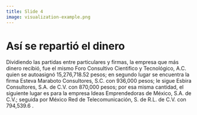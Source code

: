 ```yaml
---
title: Slide 4
image: visualization-example.png
---
```


# Así se repartió el dinero

Dividiendo las partidas entre particulares y firmas, la empresa que más dinero recibió, fue el mismo Foro Consultivo Cientifico y Tecnológico, A.C. quien se autoasignó 15,276,718.52 pesos; en segundo lugar se encuentra la firma Esteva Maraboto Consultores, S.C. con 936,000 pesos; le sigue Esbira Consultores, S.A. de C.V. con 870,000 pesos; por esa misma cantidad, el siguiente lugar es para la empresa Ideas Emprendedoras de México, S.A. de C.V.; seguida por México Red de Telecomunicación, S. de R.L. de C.V. con 794,539.6 .

